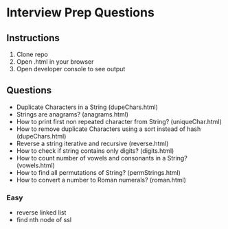 # Interview Prep Questions

## Instructions
1. Clone repo
2. Open <question>.html in your browser
3. Open developer console to see output

## Questions
* Duplicate Characters in a String (dupeChars.html)
* Strings are anagrams? (anagrams.html)
* How to print first non repeated character from String? (uniqueChar.html)
* How to remove duplicate Characters using a sort instead of hash (dupeChars.html)
* Reverse a string iterative and recursive (reverse.html)
* How to check if string contains only digits? (digits.html)
* How to count number of vowels and consonants in a String? (vowels.html)
* How to find all permutations of String? (permStrings.html)
* How to convert a number to Roman numerals? (roman.html)

### Easy
* reverse linked list
* find nth node of ssl
